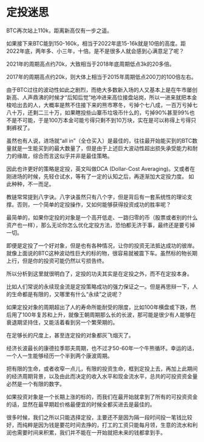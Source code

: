 # 定投迷思

BTC再次站上110k，距离新高仅有一步之遥。

如果接下来BTC能到150-160k，相当于2022年底15-16k就是10倍的高度。距2022年底，两年多、小三年，十倍。是不是很多人就会感到心满意足了呢？

2021年的周期高点约70k，大致相当于2018年底周期低点3k的20多倍。

2017年的周期高点约20k，则大体上相当于2015年周期低点200刀的100倍左右。

由于BTC过往的波动性如此之剧烈，而绝大多数新入场的人又基本上是在牛市屡创新高、人声鼎沸的时候才“后知后觉”地冲进来高位接盘站岗，所以一进来就把本金梭哈出去的人，大概率是熬不住接下来的熊市寒冬，亏掉个七八成，一百万亏掉七八十万，还剩二三十万，如果瞎投些山寨币垃圾币什么的，亏掉90%甚至99%也不是不可能，于是100万本金可能亏得只剩不到10万块，实在是可以称得上亏得只剩裤衩了。

虽然也有人说，进场就“all in”（全仓买入）是最佳的，往往最开始能买到的BTC数量就是一生能买到的最大数量了，但是由于上述巨大波动性超出损失承受能力和耐力的缘故，综合而言这似乎并非是最佳策略。

因此也许更好的策略是定投，英文叫做DCA (Dollar-Cost Averaging)。又或者在刚进场的时候，先轻仓试水，等有了一定的认知之后，再逐渐加大定投力度。
如此种种，不一而足。

教链常常提到八字诀。八字诀虽然只有八个字，但是背后有一套系统性的理论支撑。否则，一个简单的定投操作，又如何能够获得投资成功的胜率呢？

最简单的，如果你定投的对象是一个高开低走、一路归零的币（股票或者别的什么资产也一样），那么无论你怎么优化定投方法，恐怕都无济于事，最终还是要亏掉一切。

即便是定投了一个好对象，但是也有各种情况，让你的投资无法抵达成功的彼岸。就像上面说的BTC这种波动性巨大的标的物，很容易就被震下车。虽然标的物长期上行，但是你的投资可能仍然以亏损告终。

所以分析到这里就很明白了，定投的功夫其实是在定投之外，而不在定投本身。

比如人们常说的永续现金流是定投策略成功的强力保证之一。但是再思辩一下，人的生命都是有限的，又哪里有什么“永续”之说呢？

如果定投对象的周期超出了人的寿命所能耐受的限度，比如100年横盘或下跌，然后用了100年复苏和上升，就像王朝周期那么长的长波，那可能是很少有人能够在衰退期坚持住，又能活着看到另一个繁荣期的。

在足够长的尺度上，甚至连定投的对象都灰飞烟灭了。

经济长波最长的康德拉季耶夫周期，也不过才50-60年一个牛熊循环。幸运的话，一个人一生能够经历一个半到两个康波周期。

把有限的生命，或者收窄一点儿，有限的投资生命，框到定投上去，再加上此期间的经济周期背景，以及由此而决定的收入水平和现金流水平，总共的可投资资金量必然是一个有限的数字。

如果投资对象是一个长期上涨的标的，而我们在最开始就拿到了所有的可投资资金的话，显然在最早期趁价格最便宜的时候全都买进去是最佳的。

很多时候，我们之所以只能选择定投，主要还不是因为隔一段时间投一笔钱比较好，而纯粹是因为钱是要花时间去挣的，打工的工资只能每月领，生意的流水和利润也需要时间来积累，我们并不能在一开始就把未来的钱都拿到手。
